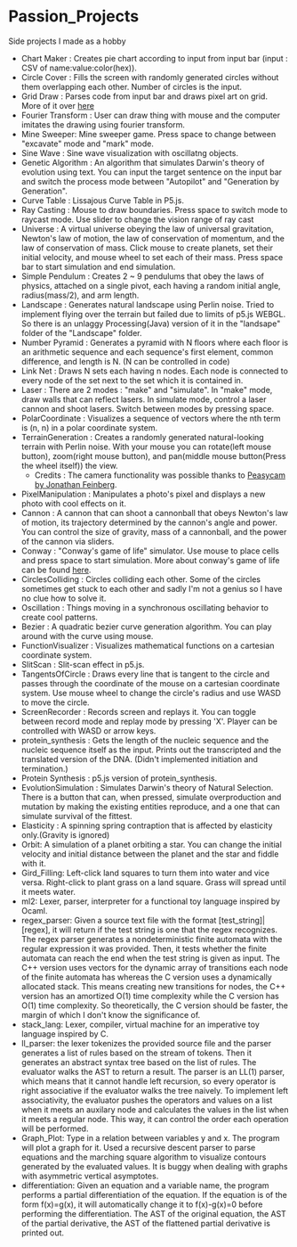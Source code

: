 # Passion_Projects
Side projects I made as a hobby

- Chart Maker : Creates pie chart according to input from input bar (input : CSV of name:value:color(hex)).
- Circle Cover : Fills the screen with randomly generated circles without them overlapping each other. Number of circles is the input.
- Grid Draw : Parses code from input bar and draws pixel art on grid. More of it over [here](https://github.com/MilkBomb11/GridDraw)
- Fourier Transform : User can draw thing with mouse and the computer imitates the drawing using fourier transform.
- Mine Sweeper: Mine sweeper game. Press space to change between "excavate" mode and "mark" mode.
- Sine Wave : Sine wave visualization with oscillatng objects.
- Genetic Algorithm : An algorithm that simulates Darwin's theory of evolution using text. You can input the target sentence on the input bar and switch the process mode between "Autopilot" and "Generation by Generation".
- Curve Table : Lissajous Curve Table in P5.js.
- Ray Casting : Mouse to draw boundaries. Press space to switch mode to raycast mode. Use slider to change the vision range of ray cast
- Universe : A virtual universe obeying the law of universal gravitation, Newton's law of motion, the law of conservation of momentum, and the law of conservation of mass. Click mouse to create planets, set their initial velocity, and mouse wheel to set each of their mass. Press space bar to start simulation and end simulation.
- Simple Pendulum : Creates 2 ~ 9 pendulums that obey the laws of physics, attached on a single pivot, each having a random initial angle, radius(mass/2), and arm length.
- Landscape : Generates natural landscape using Perlin noise. Tried to implement flying over the terrain but failed due to limits of p5.js WEBGL. So there is an unlaggy Processing(Java) version of it in the "landsape" folder of the "Landscape" folder.
- Number Pyramid : Generates a pyramid with N floors where each floor is an arithmetic sequence and each sequence's first element, common difference, and length is N. (N can be controlled in code)
- Link Net : Draws N sets each having n nodes. Each node is connected to every node of the set next to the set which it is contained in.
- Laser : There are 2 modes : "make" and "simulate". In "make" mode, draw walls that can reflect lasers. In simulate mode, control a laser cannon and shoot lasers. Switch between modes by pressing space.
- PolarCoordinate : Visualizes a sequence of vectors where the nth term is (n, n) in a polar coordinate system.
- TerrainGeneration : Creates a randomly generated natural-looking terrain with Perlin noise. With your mouse you can rotate(left mouse button), zoom(right mouse button), and pan(middle mouse button(Press the wheel itself)) the view.
  - Credits : The camera functionality was possible thanks to [Peasycam by Jonathan Feinberg](http://mrfeinberg.com/peasycam/).
- PixelManipulation : Manipulates a photo's pixel and displays a new photo with cool effects on it.
- Cannon : A cannon that can shoot a cannonball that obeys Newton's law of motion, its trajectory determined by the cannon's angle and power. You can control the size of gravity, mass of a cannonball, and the power of the cannon via sliders.
- Conway : "Conway's game of life" simulator. Use mouse to place cells and press space to start simulation. More about conway's game of life can be found [here](https://en.wikipedia.org/wiki/Conway%27s_Game_of_Life).
- CirclesColliding : Circles colliding each other. Some of the circles sometimes get stuck to each other and sadly I'm not a genius so I have no clue how to solve it.
- Oscillation : Things moving in a synchronous oscillating behavior to create cool patterns.
- Bezier : A quadratic bezier curve generation algorithm. You can play around with the curve using mouse.
- FunctionVisualizer : Visualizes mathematical functions on a cartesian coordinate system.
- SlitScan : Slit-scan effect in p5.js.
- TangentsOfCircle : Draws every line that is tangent to the circle and passes through the coordinate of the mouse on a cartesian coordinate system. Use mouse wheel to change the circle's radius and use WASD to move the circle.
- ScreenRecorder : Records screen and replays it. You can toggle between record mode and replay mode by pressing 'X'. Player can be controlled with WASD or arrow keys.
- protein_synthesis : Gets the length of the nucleic sequence and the nucleic sequence itself as the input. Prints out the transcripted and the translated version of the DNA. (Didn't implemented initiation and termination.)
- Protein Synthesis : p5.js version of protein_synthesis.
- EvolutionSimulation : Simulates Darwin's theory of Natural Selection. There is a button that can, when pressed, simulate overproduction and mutation by making the existing entities reproduce, and a one that can simulate survival of the fittest.
- Elasticity : A spinning spring contraption that is affected by elasticity only.(Gravity is ignored)
- Orbit: A simulation of a planet orbiting a star. You can change the initial velocity and initial distance between the planet and the star and fiddle with it.
- Gird_Filling: Left-click land squares to turn them into water and vice versa. Right-click to plant grass on a land square. Grass will spread until it meets water.
- ml2: Lexer, parser, interpreter for a functional toy language inspired by Ocaml.
- regex_parser: Given a source text file with the format [test_string]|[regex], it will return if the test string is one that the regex recognizes. The regex parser generates a nondeterministic finite automata with the regular expression it was provided. Then, it tests whether the finite automata can reach the end when the test string is given as input. The C++ version uses vectors for the dynamic array of transitions each node of the finite automata has whereas the C version uses a dynamically allocated stack. This means creating new transitions for nodes, the C++ version has an amortized O(1) time complexity while the C version has O(1) time complexity. So theoretically, the C version should be faster, the margin of which I don't know the significance of.
- stack_lang: Lexer, compiler, virtual machine for an imperative toy language inspired by C.
- ll_parser: the lexer tokenizes the provided source file and the parser generates a list of rules based on the stream of tokens. Then it generates an abstract syntax tree based on the list of rules. The evaluator walks the AST to return a result. The parser is an LL(1) parser, which means that it cannot handle left recursion, so every operator is right associative if the evaluator walks the tree naively. To implement left associativity, the evaluator pushes the operators and values on a list when it meets an auxilary node and calculates the values in the list when it meets a regular node. This way, it can control the order each operation will be performed.
- Graph_Plot: Type in a relation between variables y and x. The program will plot a graph for it. Used a recursive descent parser to parse equations and the marching square algorithm to visualize contours generated by the evaluated values. It is buggy when dealing with graphs with asymmetric vertical asymptotes.
- differentiation: Given an equation and a variable name, the program performs a partial differentiation of the equation. If the equation is of the form f(x)=g(x), it will automatically change it to f(x)-g(x)=0 before performing the differentiation. The AST of the original equation, the AST of the partial derivative, the AST of the flattened partial derivative is printed out.
